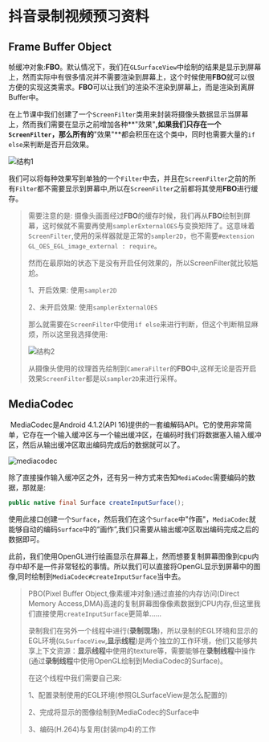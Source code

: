 # 抖音录制视频预习资料

## Frame Buffer Object

​	帧缓冲对象:**FBO**。默认情况下，我们在`GLSurfaceView`中绘制的结果是显示到屏幕上，然而实际中有很多情况并不需要渲染到屏幕上，这个时候使用**FBO**就可以很方便的实现这类需求。**FBO**可以让我们的渲染不渲染到屏幕上，而是渲染到离屏Buffer中。

​	在上节课中我们创建了一个`ScreenFilter`类用来封装将摄像头数据显示当屏幕上，然而我们需要在显示之前增加各种**"效果"**,如果我们只存在一个`ScreenFilter`，那么所有的**"效果"**都会积压在这个类中，同时也需要大量的`if else`来判断是否开启效果。

![结构1](图片/结构1.png)

​	我们可以将每种效果写到单独的一个`Filter`中去，并且在`ScreenFilter`之前的所有`Filter`都不需要显示到屏幕中,所以在`ScreenFilter`之前都将其使用**FBO**进行缓存。

> 需要注意的是: 摄像头画面经过**FBO**的缓存时候，我们再从**FBO**绘制到屏幕，这时候就不需要再使用`samplerExternalOES`与变换矩阵了。这意味着``ScreenFilter``,使用的采样器就是正常的`sampler2D`，也不需要`#extension GL_OES_EGL_image_external : require`。
>
> 然而在最原始的状态下是没有开启任何效果的，所以ScreenFilter就比较尴尬。
>
> 1、开启效果: 使用`sampler2D`
>
> 2、未开启效果: 使用`samplerExternalOES`
>
> 那么就需要在`ScreenFilter`中使用`if else`来进行判断，但这个判断稍显麻烦，所以这里我选择使用:
>
> ![结构2](图片/结构2.png)
>
> 从摄像头使用的纹理首先绘制到`CameraFilter`的**FBO**中,这样无论是否开启效果`ScreenFilter`都是以`sampler2D`来进行采样。



## MediaCodec

​	MediaCodec是Android 4.1.2(API 16)提供的一套编解码API。它的使用非常简单，它存在一个输入缓冲区与一个输出缓冲区，在编码时我们将数据塞入输入缓冲区，然后从输出缓冲区取出编码完成后的数据就可以了。

![mediacodec](图片/mediacodec.png)



除了直接操作输入缓冲区之外，还有另一种方式来告知`MediaCodec`需要编码的数据，那就是:

```java
public native final Surface createInputSurface();
```

使用此接口创建一个`Surface`，然后我们在这个`Surface`中"作画"，`MediaCodec`就能够自动的编码`Surface`中的“画作”,我们只需要从输出缓冲区取出编码完成之后的数据即可。

​	此前，我们使用OpenGL进行绘画显示在屏幕上，然而想要复制屏幕图像到cpu内存中却不是一件非常轻松的事情。所以我们可以直接将OpenGL显示到屏幕中的图像,同时绘制到`MediaCodec#createInputSurface`当中去。

> PBO(Pixel Buffer Object,像素缓冲对象)通过直接的内存访问(Direct Memory Access,DMA)高速的复制屏幕图像像素数据到CPU内存,但这里我们直接使用`createInputSurface`更简单......
>
> 录制我们在另外一个线程中进行(**录制现场**)，所以录制的EGL环境和显示的EGL环境(`GLSurfaceView`,**显示线程**)是两个独立的工作环境，他们又能够共享上下文资源：**显示线程**中使用的texture等，需要能够在**录制线程**中操作(通过**录制线程**中使用OpenGL绘制到MediaCodec的Surface)。
>
> 在这个线程中我们需要自己来:
>
> 1、配置录制使用的EGL环境(参照GLSurfaceView是怎么配置的)
>
> 2、完成将显示的图像绘制到MediaCodec的Surface中
>
> 3、编码(H.264)与复用(封装mp4)的工作



